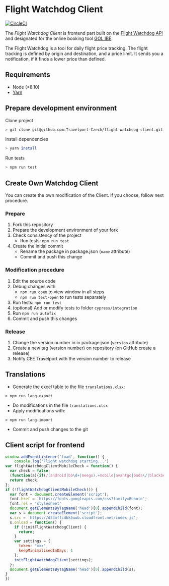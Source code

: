 # Flight Watchdog Client

[![CircleCI](https://circleci.com/gh/Travelport-Czech/flight-watchdog-client/tree/master.svg?style=svg)](https://circleci.com/gh/Travelport-Czech/flight-watchdog-client/tree/master)

The *Flight Watchdog Client* is frontend part built on the [Flight Watchdog API](https://cee-systems.gitbook.io/flight-watchdog-api/)  and designated for the online booking tool [GOL IBE](https://www.cee-systems.com/gol-ibe). 

The Flight Watchdog is a tool for daily flight price tracking. The flight tracking is defined by origin and destination, and a price limit. It sends you a notification, if it finds a lower price than defined.

## Requirements

* Node (>8.10)
* [Yarn](https://yarnpkg.com)

## Prepare development environment

Clone project
```bash
> git clone git@github.com:Travelport-Czech/flight-watchdog-client.git
```
Install dependencies
```bash
> yarn install
```
Run tests
```bash
> npm run test
```

## Create Own Watchdog Client 

You can create the own modification of the Client. If you choose, follow next procedure.

### Prepare
1. Fork this repository
1. Prepare the development environment of your fork
1. Check consistency of the project
    * Run tests: `npm run test`
1. Create the initial commit
    * Rename the package in package.json (`name` attribute)
    * Commit and push this change 
### Modification procedure
1. Edit the source code
1. Debug changes with
    * `npm run open` to view window in all steps
    * `npm run test-open` to run tests separately
1. Run tests: `npm run test`
1. (optional) Add or modify tests to folder `cypress/integration`
1. Run `npm run autofix`
1. Commit and push this changes

### Release
1. Change the version number in in package.json (`version` attribute)
1. Create a new tag (version number) on repository (on GitHub create a release)
1. Notify CEE Travelport with the version number to release

## Translations

* Generate the excel table to the file `translations.xlsx`:
```
> npm run lang-export
``` 
* Do modifications in the file `translations.xlsx`
* Apply modifications with:
```
> npm run lang-import
```
* Commit and push changes to the git

## Client script for frontend

```javascript
window.addEventListener('load', function() {
    console.log('Flight watchdog starting...')
var flightWatchdogClientMobileCheck = function() {
  var check = false;
  (function(a){if(/(android|bb\d+|meego).+mobile|avantgo|bada\/|blackberry|blazer|compal|elaine|fennec|hiptop|iemobile|ip(hone|od)|iris|kindle|lge |maemo|midp|mmp|mobile.+firefox|netfront|opera m(ob|in)i|palm( os)?|phone|p(ixi|re)\/|plucker|pocket|psp|series(4|6)0|symbian|treo|up\.(browser|link)|vodafone|wap|windows ce|xda|xiino/i.test(a)||/1207|6310|6590|3gso|4thp|50[1-6]i|770s|802s|a wa|abac|ac(er|oo|s\-)|ai(ko|rn)|al(av|ca|co)|amoi|an(ex|ny|yw)|aptu|ar(ch|go)|as(te|us)|attw|au(di|\-m|r |s )|avan|be(ck|ll|nq)|bi(lb|rd)|bl(ac|az)|br(e|v)w|bumb|bw\-(n|u)|c55\/|capi|ccwa|cdm\-|cell|chtm|cldc|cmd\-|co(mp|nd)|craw|da(it|ll|ng)|dbte|dc\-s|devi|dica|dmob|do(c|p)o|ds(12|\-d)|el(49|ai)|em(l2|ul)|er(ic|k0)|esl8|ez([4-7]0|os|wa|ze)|fetc|fly(\-|_)|g1 u|g560|gene|gf\-5|g\-mo|go(\.w|od)|gr(ad|un)|haie|hcit|hd\-(m|p|t)|hei\-|hi(pt|ta)|hp( i|ip)|hs\-c|ht(c(\-| |_|a|g|p|s|t)|tp)|hu(aw|tc)|i\-(20|go|ma)|i230|iac( |\-|\/)|ibro|idea|ig01|ikom|im1k|inno|ipaq|iris|ja(t|v)a|jbro|jemu|jigs|kddi|keji|kgt( |\/)|klon|kpt |kwc\-|kyo(c|k)|le(no|xi)|lg( g|\/(k|l|u)|50|54|\-[a-w])|libw|lynx|m1\-w|m3ga|m50\/|ma(te|ui|xo)|mc(01|21|ca)|m\-cr|me(rc|ri)|mi(o8|oa|ts)|mmef|mo(01|02|bi|de|do|t(\-| |o|v)|zz)|mt(50|p1|v )|mwbp|mywa|n10[0-2]|n20[2-3]|n30(0|2)|n50(0|2|5)|n7(0(0|1)|10)|ne((c|m)\-|on|tf|wf|wg|wt)|nok(6|i)|nzph|o2im|op(ti|wv)|oran|owg1|p800|pan(a|d|t)|pdxg|pg(13|\-([1-8]|c))|phil|pire|pl(ay|uc)|pn\-2|po(ck|rt|se)|prox|psio|pt\-g|qa\-a|qc(07|12|21|32|60|\-[2-7]|i\-)|qtek|r380|r600|raks|rim9|ro(ve|zo)|s55\/|sa(ge|ma|mm|ms|ny|va)|sc(01|h\-|oo|p\-)|sdk\/|se(c(\-|0|1)|47|mc|nd|ri)|sgh\-|shar|sie(\-|m)|sk\-0|sl(45|id)|sm(al|ar|b3|it|t5)|so(ft|ny)|sp(01|h\-|v\-|v )|sy(01|mb)|t2(18|50)|t6(00|10|18)|ta(gt|lk)|tcl\-|tdg\-|tel(i|m)|tim\-|t\-mo|to(pl|sh)|ts(70|m\-|m3|m5)|tx\-9|up(\.b|g1|si)|utst|v400|v750|veri|vi(rg|te)|vk(40|5[0-3]|\-v)|vm40|voda|vulc|vx(52|53|60|61|70|80|81|83|85|98)|w3c(\-| )|webc|whit|wi(g |nc|nw)|wmlb|wonu|x700|yas\-|your|zeto|zte\-/i.test(a.substr(0,4))) check = true;})(navigator.userAgent||navigator.vendor||window.opera);
  return check;
};
if (!flightWatchdogClientMobileCheck()) { 
  var font = document.createElement('script');
  font.href = 'https://fonts.googleapis.com/css?family=Roboto';
  font.rel = 'stylesheet'
  document.getElementsByTagName('head')[0].appendChild(font);
  var s = document.createElement('script');
  s.src = 'https://d33mffcdbk5uwb.cloudfront.net/index.js';
  s.onload = function() {
    if (!initFlightWatchdogClient) {
      return;
    }
    var settings = {
      token: 'xxx',
      keepMinimalisedInDays: 1
    };
    initFlightWatchdogClient(settings);
  };
  document.getElementsByTagName('head')[0].appendChild(s);
}
})
```
